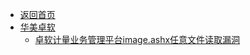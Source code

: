 - [返回首页](/)
- [华美卓软](华美卓软/)
  - [卓软计量业务管理平台image.ashx任意文件读取漏洞](华美卓软/卓软计量业务管理平台image.ashx任意文件读取漏洞.md)
